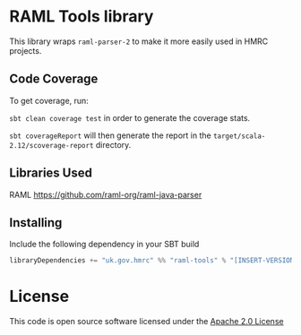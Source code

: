 RAML Tools library
==================

This library wraps `raml-parser-2` to make it more easily used in HMRC projects.

Code Coverage
-------------

To get coverage, run:

```sbt clean coverage test``` in order to generate the coverage stats.

```sbt coverageReport``` will then generate the report in the `target/scala-2.12/scoverage-report` directory.

Libraries Used
--------------

RAML
    https://github.com/raml-org/raml-java-parser

## Installing

Include the following dependency in your SBT build

``` scala
libraryDependencies += "uk.gov.hmrc" %% "raml-tools" % "[INSERT-VERSION]"
```

License
=======

This code is open source software licensed under the [Apache 2.0 License]("http://www.apache.org/licenses/LICENSE-2.0.html")
